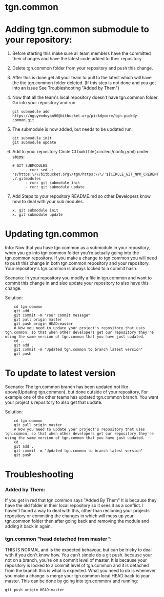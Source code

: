 # tgn.common

# Adding tgn.common submodule to your repository:

1.  Before starting this make sure all team members have the committed their changes and have the latest code added to their repository.
2.  Delete tgn.common folder from your repository and push this change.
3.  After this is done get all your team to pull to the latest which will have the the tgn.common folder deleted. (If this step is not done and you get into an issue See Troubleshooting "Added by Them")
4.  Now that all the team's local repository doesn't have tgn.common folder. Go into your repository and run:

        git submodule add https://nguyenduyan90@bitbucket.org/pickdycore/tgn-pickdy-common.git

5.  The submodule is now added, but needs to be updated run:

        git submodule init
        git submodule update

6)  Add to your repository Circle CI build file(.circleci/config.yml) under steps:

        # GIT SUBMODULES
              - run: sed -i 's/https:\/\/bitbucket.org\/tgn/https:\/\/'${CIRCLE_GIT_NPM_CREDENTIALS}'@bitbucket.org\/tgn/g' ./.gitmodules
              - run: git submodule init
              - run: git submodule update

7)  Add Steps to your repository README.md so other Developers know how to deal with your sub modules.

        x. git submodule init
        x. git submodule update

# Updating tgn.common

Info: Now that you have tgn.common as a submodule in your repository, when you go into tgn.common folder you're actually going into the tgn.common repository. If you make a change to tgn.common you will need to push this change in both tgn.common repository and your repository. Your repository's tgn.common is always locked to a commit hash.

Scenario: In your repository you modify a file in tgn.common and want to commit this change in and also update your repository to also have this change.

Solution:

        cd tgn.common
        git add .
        git commit -m "Your commit message"
        git pull origin master
        git push origin HEAD:master
        # Now you need to update your project's repository that uses tgn.common, so that when other developers get our repository they're using the same version of tgn.common that you have just updated.
        cd ..
        git add .
        git commit -m "Updated tgn.common to branch latest version"
        git push

# To update to latest version

Scenario: The tgn.common branch has been updated not like above(Updating tgn.common), but done outside of your repository, For example one of the other teams has updated tgn.common branch. You want your project's repository to also get that update.

Solution:

        cd tgn.common
        git pull origin master
        # Now you need to update your project's repository that uses tgn.common, so that when other developers get our repository they're using the same version of tgn.common that you have just updated.
        cd ..
        git add .
        git commit -m "Updated tgn.common to branch latest version"
        git push

# Troubleshooting

### Added by Them:

If you get in red that tgn.common says "Added By Them" It is because they have the old folder in their local repository so it sees it as a conflict. I haven't found a way to deal with this, other than recloning your projects repository or commiting the changes in which will mess up your tgn.common folder then after going back and removing the module and adding it back in again.

### tgn.common "head detached from master":

THIS IS NORMAL and is the expected behavour, but can be tricky to deal with if you don't know how. You can't simple do a git push. because your not on a branch, you're on a commit level of master. It is because your repository is locked to a commit level of tgn.common and it is detached from the branch this is what is expected. What you need to do is whenever you make a change is merge your tgn.common local HEAD back to your master. This can be done by going into tgn.common/ and running:

    git push origin HEAD:master
